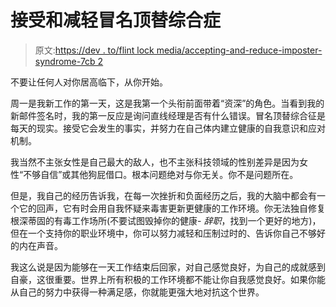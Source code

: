 # 接受和减轻冒名顶替综合症

> 原文:[https://dev . to/flint lock media/accepting-and-reduce-imposter-syndrome-7cb 2](https://dev.to/flintlockmedia/accepting-and-mitigating-imposter-syndrome-7cb2)

不要让任何人对你居高临下，从你开始。

周一是我新工作的第一天，这是我第一个头衔前面带着“资深”的角色。当看到我的新邮件签名时，我的第一反应是询问直线经理是否有什么错误。冒名顶替综合征是每天的现实。接受它会发生的事实，并努力在自己体内建立健康的自我意识和应对机制。

我当然不主张女性是自己最大的敌人，也不主张科技领域的性别差异是因为女性“不够自信”或其他狗屁借口。根本问题绝对与你无关。你不是问题所在。

但是，我自己的经历告诉我，在每一次挫折和负面经历之后，我的大脑中都会有一个它的回声，它有时会用自我怀疑来毒害更新更健康的工作环境。你无法独自修复根深蒂固的有毒工作场所(不要试图毁掉你的健康- *辞职*，找到一个更好的地方)，但在一个支持你的职业环境中，你可以努力减轻和压制过时的、告诉你自己不够好的内在声音。

我这么说是因为能够在一天工作结束后回家，对自己感觉良好，为自己的成就感到自豪，这很重要。世界上所有积极的工作环境都不能让你自我感觉良好。如果你能从自己的努力中获得一种满足感，你就能更强大地对抗这个世界。